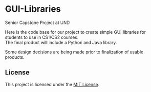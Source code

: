# GUI-Libraries
Senior Capstone Project at UND

Here is the code base for our project to create simple GUI libraries for students to use in CS1/CS2 courses.  
The final product will include a Python and Java library.

Some design decisions are being made prior to finalization of usable products.

## License
This project is licensed under the [MIT License](LICENSE).